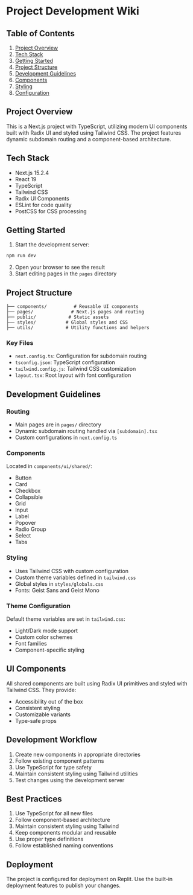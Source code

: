 
# Project Development Wiki

## Table of Contents
1. [Project Overview](#project-overview)
2. [Tech Stack](#tech-stack)
3. [Getting Started](#getting-started)
4. [Project Structure](#project-structure)
5. [Development Guidelines](#development-guidelines)
6. [Components](#components)
7. [Styling](#styling)
8. [Configuration](#configuration)

## Project Overview
This is a Next.js project with TypeScript, utilizing modern UI components built with Radix UI and styled using Tailwind CSS. The project features dynamic subdomain routing and a component-based architecture.

## Tech Stack
- Next.js 15.2.4
- React 19
- TypeScript
- Tailwind CSS
- Radix UI Components
- ESLint for code quality
- PostCSS for CSS processing

## Getting Started
1. Start the development server:
```bash
npm run dev
```
2. Open your browser to see the result
3. Start editing pages in the `pages` directory

## Project Structure
```
├── components/          # Reusable UI components
├── pages/              # Next.js pages and routing
├── public/            # Static assets
├── styles/           # Global styles and CSS
├── utils/            # Utility functions and helpers
```

### Key Files
- `next.config.ts`: Configuration for subdomain routing
- `tsconfig.json`: TypeScript configuration
- `tailwind.config.js`: Tailwind CSS customization
- `layout.tsx`: Root layout with font configuration

## Development Guidelines

### Routing
- Main pages are in `pages/` directory
- Dynamic subdomain routing handled via `[subdomain].tsx`
- Custom configurations in `next.config.ts`

### Components
Located in `components/ui/shared/`:
- Button
- Card
- Checkbox
- Collapsible
- Grid
- Input
- Label
- Popover
- Radio Group
- Select
- Tabs

### Styling
- Uses Tailwind CSS with custom configuration
- Custom theme variables defined in `tailwind.css`
- Global styles in `styles/globals.css`
- Fonts: Geist Sans and Geist Mono

### Theme Configuration
Default theme variables are set in `tailwind.css`:
- Light/Dark mode support
- Custom color schemes
- Font families
- Component-specific styling

## UI Components
All shared components are built using Radix UI primitives and styled with Tailwind CSS. They provide:
- Accessibility out of the box
- Consistent styling
- Customizable variants
- Type-safe props

## Development Workflow
1. Create new components in appropriate directories
2. Follow existing component patterns
3. Use TypeScript for type safety
4. Maintain consistent styling using Tailwind utilities
5. Test changes using the development server

## Best Practices
1. Use TypeScript for all new files
2. Follow component-based architecture
3. Maintain consistent styling using Tailwind
4. Keep components modular and reusable
5. Use proper type definitions
6. Follow established naming conventions

## Deployment
The project is configured for deployment on Replit. Use the built-in deployment features to publish your changes.
